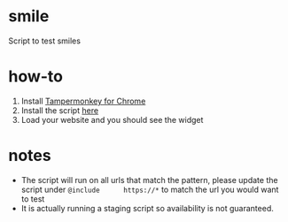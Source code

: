 # smile
Script to test smiles

# how-to
1. Install [Tampermonkey for Chrome](https://chrome.google.com/webstore/detail/tampermonkey/dhdgffkkebhmkfjojejmpbldmpobfkfo?hl=en)
1. Install the script [here](https://github.com/languantan/smile/raw/master/widget.user.js)
1. Load your website and you should see the widget

# notes
- The script will run on all urls that match the pattern, please update the script under `@include      https://*` to match the url you would want to test
- It is actually running a staging script so availability is not guaranteed.
